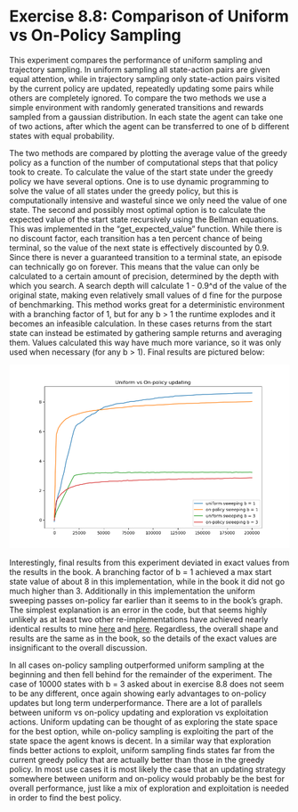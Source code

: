 # Exercise 8.8: Comparison of Uniform vs On-Policy Sampling

This experiment compares the performance of uniform sampling and trajectory sampling. In uniform sampling all state-action pairs are given equal attention, while in trajectory sampling only state-action pairs visited by the current policy are updated, repeatedly updating some pairs while others are completely ignored. To compare the two methods we use a simple environment with randomly generated transitions and rewards sampled from a gaussian distribution. In each state the agent can take one of two actions, after which the agent can be transferred to one of b different states with equal probability. 

The two methods are compared by plotting the average value of the greedy policy as a function of the number of computational steps that that policy took to create. To calculate the value of the start state under the greedy policy we have several options. One is to use dynamic programming to solve the value of all states under the greedy policy, but this is computationally intensive and wasteful since we only need the value of one state. The second and possibly most optimal option is to calculate the expected value of the start state recursively using the Bellman equations. This was implemented in the “get_expected_value” function. While there is no discount factor, each transition has a ten percent chance of being terminal, so the value of the next state is effectively discounted by 0.9. Since there is never a guaranteed transition to a terminal state, an episode can technically go on forever. This means that the value can only be calculated to a certain amount of precision, determined by the depth with which you search. A search depth will calculate 1 - 0.9^d of the value of the original state, making even relatively small values of d fine for the purpose of benchmarking. This method works great for a deterministic environment with a branching factor of 1, but for any b > 1 the runtime explodes and it becomes an infeasible calculation. In these cases returns from the start state can instead be estimated by gathering sample returns and averaging them. Values calculated this way have much more variance, so it was only used when necessary (for any b > 1). Final results are pictured below:

![Final Results](results.png)

Interestingly, final results from this experiment deviated in exact values from the results in the book. A branching factor of b = 1 achieved a max start state value of about 8 in this implementation, while in the book it did not go much higher than 3. Additionally in this implementation the uniform sweeping passes on-policy far earlier than it seems to in the book’s graph. The simplest explanation is an error in the code, but that seems highly unlikely as at least two other re-implementations have achieved nearly identical results to mine [here](https://github.com/ShangtongZhang/reinforcement-learning-an-introduction/blob/master/images/figure_8_8.png) and [here](https://github.com/LyWangPX/Reinforcement-Learning-2nd-Edition-by-Sutton-Exercise-Solutions/blob/master/Chapter%208/ex8_8.png). Regardless, the overall shape and results are the same as in the book, so the details of the exact values are insignificant to the overall discussion.

In all cases on-policy sampling outperformed uniform sampling at the beginning and then fell behind for the remainder of the experiment. The case of 10000 states with b = 3 asked about in exercise 8.8 does not seem to be any different, once again showing early advantages to on-policy updates but long term underperformance. There are a lot of parallels between uniform vs on-policy updating and exploration vs exploitation actions. Uniform updating can be thought of as exploring the state space for the best option, while on-policy sampling is exploiting the part of the state space the agent knows is decent. In a similar way that exploration finds better actions to exploit, uniform sampling finds states far from the current greedy policy that are actually better than those in the greedy policy. In most use cases it is most likely the case that an updating strategy somewhere between uniform and on-policy would probably be the best for overall performance, just like a mix of exploration and exploitation is needed in order to find the best policy.
